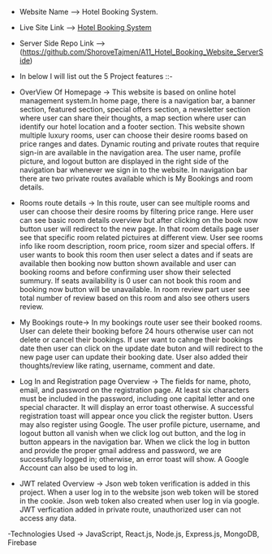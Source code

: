 - Website Name --> Hotel Booking System.
- Live Site Link --> [Hotel Booking System](http://wealthy-minute.surge.sh)
- Server Side Repo Link --> (https://github.com/ShoroveTajmen/A11_Hotel_Booking_Website_ServerSide)

- In below I will list out the 5 Project features ::-

 - OverView Of Homepage ->
This website is based on online hotel management system.In home page, there is a navigation bar, a banner section, featured section, special offers section, a newsletter section where user can share their thoughts, a map section where user can identify our hotel location and a footer section. This website shown multiple luxury rooms, user can choose their desire rooms based on price ranges and dates. Dynamic routing and  private routes that require sign-in are available in the navigation area. The user name, profile picture, and logout button are displayed in the right side of the navigation bar whenever we sign in to the website. In navigation bar there are two private routes available which is My Bookings and room details. 


 - Rooms route details ->
In this route, user can see multiple rooms and user can choose their desire rooms by filtering price range. Here user can see basic room details overview but after clicking on the book now button user will redirect to the new page. In that room details page user see that specific room related pictuires at different view. User see rooms info like room description, room price, room sizer and special offers. If user wants to book this room then user select a dates and if seats are available then booking now button shown available and user can booking rooms and before confirming user show their selected summury. If seats availability is 0 user can not book this room and booking now button will be unavailable. In room review part user see total number of review based on this room and also see others users review.


 - My Bookings route->
 In my bookings route user see their booked rooms. User can delete their booking before 24 hours otherwise user can not delete or cancel their bookings. If user want to cahnge their bookings date then user can click on the update date buton and will redirect to the new page user can update their booking date. User also added their thoughts/review like rating, username, comment and date.


  - Log In and Registration page Overview -> 
The fields for name, photo, email, and password on the registration page. At least six characters must be included in the password, including one capital letter and one special character. It will display an error toast otherwise. A successful registration toast will appear once you click the register button. Users may also register using Google. The user profile picture, username, and logout button all vanish when we click log out button, and the log in button appears in the navigation bar. When we click the log in button and provide the proper gmail address and password, we are successfully logged in; otherwise, an error toast will show. A Google Account can also be used to log in. 


  - JWT related Overview -> 
Json web token verification is added in this project. When a user log in to the website json web token will be stored in the cookie. Json web token also created when user log in via google. JWT verfication added in private route, unauthorized user can not access any data.

-Technologies Used -> JavaScript, React.js, Node.js, Express.js, MongoDB, Firebase


